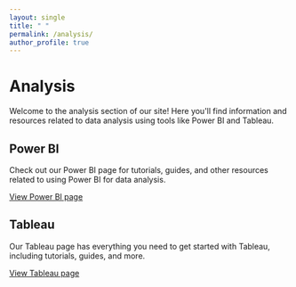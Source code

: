 ```yaml
---
layout: single
title: " "
permalink: /analysis/
author_profile: true
---
```

# Analysis

Welcome to the analysis section of our site! Here you'll find information and resources related to data analysis using tools like Power BI and Tableau.

## Power BI

Check out our Power BI page for tutorials, guides, and other resources related to using Power BI for data analysis.

[View Power BI page](/analysis/power-bi/)

## Tableau

Our Tableau page has everything you need to get started with Tableau, including tutorials, guides, and more.

[View Tableau page](/analysis/tableau/)
